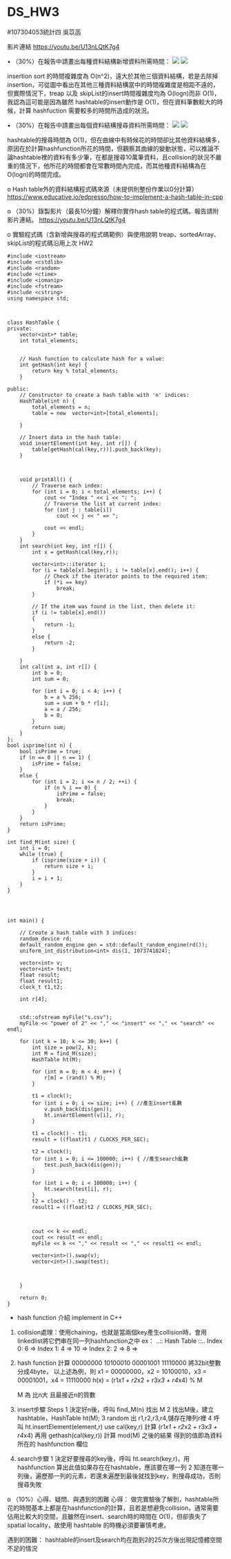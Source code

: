 # DS_HW3
#107304053統計四 吳苡菡

影片連結
https://youtu.be/U13nLQtK7g4

•	（30%）在報告中請畫出每種資料結構新增資料所需時間：
![](https://i.imgur.com/FHF3Dsu.png)
![](https://i.imgur.com/nb6gy4g.png)

insertion sort 的時間複雜度為 O(n^2)，遠大於其他三個資料結構，若是去除掉insertion，可從圖中看出在其他三種資料結構當中的時間複雜度是相距不遠的，但實際情況下，treap 以及 skipList的insert時間複雜度均為 O(logn)而非 O(1)，我認為這可能是因為雖然 hashtable的insert動作是 O(1)，但在資料筆數較大的時候，計算 hashfuction 需要較多的時間所造成的狀況。

•	（30%）在報告中請畫出每個資料結構搜尋資料所需時間：
![](https://i.imgur.com/VpPRTAZ.png)
![](https://i.imgur.com/KG7EemY.png)

hashtable的搜尋時間為 O(1)，但在曲線中有時候花的時間卻比其他資料結構多，原因在於計算hashfunction所花的時間，但觀察其曲線的變動狀態，可以推論不論hashtable裡的資料有多少筆，在都是搜尋10萬筆資料，且collision的狀況不嚴重的情況下，他所花的時間都會在常數時間內完成，而其他種資料結構為在 O(logn)的時間完成。

o	Hash table外的資料結構程式碼來源（未提供則整份作業以0分計算）
https://www.educative.io/edpresso/how-to-implement-a-hash-table-in-cpp

o	（30%）錄製影片（最長10分鐘）解釋你實作hash table的程式碼。報告請附影片連結。
https://youtu.be/U13nLQtK7g4

o	實驗程式碼（含新增與搜尋的程式碼範例）與使用說明
treap、sortedArray、skipList的程式碼沿用上次 HW2

```
#include <iostream>
#include <cstdlib>
#include <random>
#include <ctime>
#include <iomanip>
#include <fstream>
#include <cstring>
using namespace std;



class HashTable {
private:
    vector<int>* table;
    int total_elements;


    // Hash function to calculate hash for a value:
    int getHash(int key) {
        return key % total_elements;
    }

public:
    // Constructor to create a hash table with 'n' indices:
    HashTable(int n) {
        total_elements = n;
        table = new  vector<int>[total_elements];
        
    }

    // Insert data in the hash table:
    void insertElement(int key, int r[]) {
        table[getHash(cal(key,r))].push_back(key);
    }

    

    void printAll() {
        // Traverse each index:
        for (int i = 0; i < total_elements; i++) {
            cout << "Index " << i << ": ";
            // Traverse the list at current index:
            for (int j : table[i])
                cout << j << " => ";

            cout << endl;
        }
    }
    int search(int key, int r[]) {
        int x = getHash(cal(key,r));

        vector<int>::iterator i;
        for (i = table[x].begin(); i != table[x].end(); i++) {
            // Check if the iterator points to the required item:
            if (*i == key)
                break;
        }

        // If the item was found in the list, then delete it:
        if (i != table[x].end())
        {
            return -1;
        }
        else {
            return -2;
        }
            
    }
    int cal(int a, int r[]) {
        int b = 0;
        int sum = 0;

        for (int i = 0; i < 4; i++) {
            b = a % 256;
            sum = sum + b * r[i];
            a = a / 256;
            b = 0;
        }
        return sum;
    }
};
bool isprime(int n) {
    bool isPrime = true;
    if (n == 0 || n == 1) {
        isPrime = false;
    }
    else {
        for (int i = 2; i <= n / 2; ++i) {
            if (n % i == 0) {
                isPrime = false;
                break;
            }
        }
    }
    return isPrime;
}

int find_M(int size) {
    int i = 0;
    while (true) {
        if (isprime(size + i)) {
            return size + i;
        }
        i = i + 1;
    }
}




int main() {

    // Create a hash table with 3 indices:
    random_device rd;
    default_random_engine gen = std::default_random_engine(rd());
    uniform_int_distribution<int> dis(1, 1073741824);

    vector<int> v;
    vector<int> test;
    float result;
    float result1;
    clock_t t1,t2;

    int r[4];
    

    std::ofstream myFile("s.csv");
    myFile << "power of 2" << "," << "insert" << "," << "search" << endl;

    for (int k = 10; k <= 30; k++) {
        int size = pow(2, k);
        int M = find_M(size);
        HashTable ht(M);

        for (int m = 0; m < 4; m++) {
            r[m] = (rand() % M);
        }

        t1 = clock();
        for (int i = 0; i <= size; i++) { //產生insert亂數
            v.push_back(dis(gen));
            ht.insertElement(v[i], r);
        }
              
        t1 = clock() - t1;
        result = ((float)t1 / CLOCKS_PER_SEC);

        t2 = clock();
        for (int i = 0; i <= 100000; i++) { //產生search亂數
            test.push_back(dis(gen));
        }

        for (int i = 0; i < 100000; i++) {
            ht.search(test[i], r);
        }
        t2 = clock() - t2;
        result1 = ((float)t2 / CLOCKS_PER_SEC);



        cout << k << endl;
        cout << result << endl;
        myFile << k << "," << result << "," << result1 << endl;

        vector<int>().swap(v);
        vector<int>().swap(test);



    }
    
    return 0;
}
```
* hash function 介紹
implement in C++
1. collision處理：使用chaining，也就是當兩個key產生collision時，會用linkedlist將它們串在同一列hashfunction之中
ex：
..:: Hash Table ::..
Index 0: 6 => 
Index 1: 4 => 10 => 
Index 2: 2 => 8 =>
2. hash function 計算
    00000000 10100010 00001001 11110000
    將32bit整數分成4byte，
    以上述為例，則
    x1 = 00000000，x2 = 10100010，x3 = 00001001，x4 = 11110000
    h(x) = (r1*x1 + r2*x2 + r3*x3 + r4*x4) % M

    M 為 比n大 且最接近n的質數
3. insert步驟 
    Steps
    1 決定好n後，呼叫 find_M(n) 找出 M
    2 找出M後，建立 hashtable，HashTable ht(M);
    3 random 出 r1,r2,r3,r4,儲存在陣列r裡
    4 呼叫 ht.insertElement(element,r)
        use cal(key,r) 計算 (r1*x1 + r2*x2 + r3*x3 + r4*x4)
        再用 gethash(cal(key,r)) 計算 mod(M) 之後的結果
        得到的值即為資料所在的 hashfunction 欄位
4. search步驟
   1 決定好要搜尋的key後，呼叫 ht.search(key,r)，用 hashfunction 算出此值如果存在在hashtable，應該要在哪一列
   2 知道在哪一列後，遍歷那一列的元素，若還未遍歷到最後就找到key，則搜尋成功，否則搜尋失敗
   
o	（10%）心得、疑問、與遇到的困難
心得：
做完實驗後了解到，hashtable所花的時間基本上都是在hashfunction的計算，且若是想避免collision，通常需要佔用比較大的空間，且雖然在insert、search時的時間在 O(1)，但卻喪失了 spatial locality，故使用 hashtable 的時機必須要審慎考慮。

遇到的困難：
hashtable的insert及search均在跑到2的25次方後出現記憶體空間不足的情況


